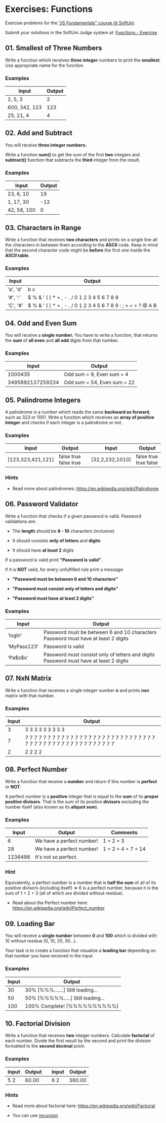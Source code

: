 Exercises: Functions
=============

Exercise problems for the ["JS Fundamentals" course \@
SoftUni](https://softuni.bg/trainings/2343/js-fundamentals-may-2019).

Submit your solutions in the SoftUni Judge system at: [Functions -
Exercise](https://judge.softuni.bg/Contests/1262/Functions-Exercise)

01\. Smallest of Three Numbers
-------------------------

Write a function which receives **three integer** numbers to print the
**smallest**. Use appropriate name for the function.

### Examples

| **Input**     | **Output** |
|---------------|------------|
| 2, 5, 3       | 2          |
| 600, 342, 123 | 123        |
| 25, 21, 4     | 4          |

02\. Add and Subtract
----------------

You will receive **three integer numbers.**

Write a function **sum()** to get the sum of the first **two** integers and
**subtract()** function that subtracts the **third** integer from the result.

### Examples

| **Input**   | **Output** |
|-------------|------------|
| 23, 6, 10   | 19         |
| 1, 17, 30   | \-12       |
| 42, 58, 100 | 0          |

03\. Characters in Range
-------------------

Write a function that receives **two characters** and prints on a single line all the characters in between them according to the **ASCII** code. Keep in mind that the second character code might be **before** the first one inside the **ASCII table**.

### Examples

| **Input** | **Output**                                                         |
|-----------|--------------------------------------------------------------------|
| 'a', 'd'  | b c                                                                |
| '\#', ':' | \$ % & ' ( ) \* + , - . / 0 1 2 3 4 5 6 7 8 9                      |
| 'C', '\#' | \$ % & ' ( ) \* + , - . / 0 1 2 3 4 5 6 7 8 9 : ; \< = \> ? \@ A B |

04\. Odd and Even Sum
----------------

You will receive a **single number.** You have to write a function, that returns the **sum** of **all even** and **all odd** digits from that number.

### Examples

| **Input**        | **Output**                  |
|------------------|-----------------------------|
| 1000435          | Odd sum = 9, Even sum = 4   |
| 3495892137259234 | Odd sum = 54, Even sum = 22 |

05\. Palindrome Integers
-------------------

A palindrome is a number which reads the same **backward as forward**, such as 323 or 1001. Write a function which receives an **array of positive integer** and checks if each integer is a palindrome or not.

### Examples

| **Input**         | **Output**            |   | **Input**       | **Output**            |
|-------------------|-----------------------|---|-----------------|-----------------------|
| [123,323,421,121] | false true false true |   | [32,2,232,1010] | false true true false |

### Hints

-   Read more about palindromes: <https://en.wikipedia.org/wiki/Palindrome>

06\. Password Validator
------------------

Write a function that checks if a given password is valid. Password validations are:

-   The **length** should be **6 - 10** characters (inclusive)

-   It should consists **only of letters** and **digits**

-   It should have **at least 2** digits

If a password is valid print **"Password is valid"**.

If it is **NOT** valid, for every unfulfilled rule print a message:

-   **"Password must be between 6 and 10 characters"**

-   **"Password must consist only of letters and digits"**

-   **"Password must have at least 2 digits"**

### Examples

| **Input**   | **Output**                                                                            |
|-------------|---------------------------------------------------------------------------------------|
| 'logIn'     | Password must be between 6 and 10 characters Password must have at least 2 digits     |
| 'MyPass123' | Password is valid                                                                     |
| 'Pa\$s\$s'  | Password must consist only of letters and digits Password must have at least 2 digits |

07\. NxN Matrix
----------

Write a function that receives a single integer number **n** and prints **nxn** matrix with that number.

### Examples

| **Input** | **Output**                                                                                        |
|-----------|---------------------------------------------------------------------------------------------------|
| 3         | 3 3 3 3 3 3 3 3 3                                                                                 |
| 7         | 7 7 7 7 7 7 7 7 7 7 7 7 7 7 7 7 7 7 7 7 7 7 7 7 7 7 7 7 7 7 7 7 7 7 7 7 7 7 7 7 7 7 7 7 7 7 7 7 7 |
| 2         | 2 2 2 2                                                                                           |

08\. Perfect Number
---------------

Write a function that receive a **number** and return if this number is
**perfect** or **NOT**.

A perfect number is a **positive** integer that is equal to the **sum** of its **proper positive divisors**. That is the sum of its positive **divisors**
excluding the number itself (also known as its **aliquot sum**).

### Examples

| **Input** | **Output**                | **Comments**       |
|-----------|---------------------------|--------------------|
| 6         | We have a perfect number! | 1 + 2 + 3          |
| 28        | We have a perfect number! | 1 + 2 + 4 + 7 + 14 |
| 1236498   | It's not so perfect.      |                    |

### Hint

Equivalently, a perfect number is a number that is **half the sum** of all of
its positive divisors (including itself) =\> 6 is a perfect number, because it
is the sum of 1 + 2 + 3 (all of which are divided without residue).

-   Read about the Perfect number here:
    <https://en.wikipedia.org/wiki/Perfect_number>

09\. Loading Bar
-----------

You will receive a **single number** between **0** and **100** which is divided with 10 without residue (0, 10, 20, 30...).

Your task is to create a function that visualize a **loading bar** depending on that number you have received in the input.

### Examples

| **Input** | **Output**                        |
|-----------|-----------------------------------|
| 30        | 30% [%%%.......] Still loading... |
| 50        | 50% [%%%%%.....] Still loading... |
| 100       | 100% Complete! [%%%%%%%%%%]       |

10\. Factorial Division
------------------

Write a function that receives **two** integer numbers. Calculate **factorial**
of each number. Divide the first result by the second and print the division
formatted to the **second decimal** point.

### Examples

| **Input** | **Output** |   | **Input** | **Output** |
|-----------|------------|---|-----------|------------|
| 5 2       | 60.00      |   | 6 2       | 360.00     |

### Hints

-   Read more about factorial here: <https://en.wikipedia.org/wiki/Factorial>

-   You can use [recursion](https://en.wikipedia.org/wiki/Recursion_(computer_science))
